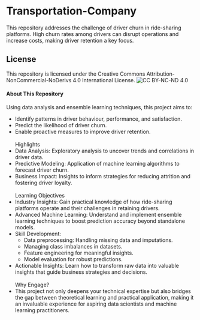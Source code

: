 # Transportation-Company
This repository addresses the challenge of driver churn in ride-sharing platforms. High churn rates among drivers can disrupt operations and increase costs, making driver retention a key focus.

## License
This repository is licensed under the Creative Commons Attribution-NonCommercial-NoDerivs 4.0 International License.
![CC BY-NC-ND 4.0](https://img.shields.io/badge/License-CC%20BY--NC--ND%204.0-lightgrey.svg)

#### About This Repository
Using data analysis and ensemble learning techniques, this project aims to:
- Identify patterns in driver behaviour, performance, and satisfaction.
- Predict the likelihood of driver churn.
- Enable proactive measures to improve driver retention.
<br><br> Highlights
- Data Analysis: Exploratory analysis to uncover trends and correlations in driver data.
- Predictive Modeling: Application of machine learning algorithms to forecast driver churn.
- Business Impact: Insights to inform strategies for reducing attrition and fostering driver loyalty.
<br><br> Learning Objectives
- Industry Insights: Gain practical knowledge of how ride-sharing platforms operate and their challenges in retaining drivers.
- Advanced Machine Learning: Understand and implement ensemble learning techniques to boost prediction accuracy beyond standalone models.
- Skill Development:
  - Data preprocessing: Handling missing data and imputations.
  - Managing class imbalances in datasets.
  - Feature engineering for meaningful insights.
  - Model evaluation for robust predictions.
- Actionable Insights: Learn how to transform raw data into valuable insights that guide business strategies and decisions.
<br><br> Why Engage?
- This project not only deepens your technical expertise but also bridges the gap between theoretical learning and practical application, making it an invaluable experience for aspiring data scientists and machine learning practitioners.
